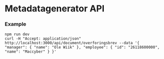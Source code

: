 # Metadatagenerator API

### Example

```
npm run dev
curl -H "Accept: application/json" http://localhost:3000/api/document/overforingsbrev --data '{ "manager": { "name": "Ole Wiik" }, "employee": { "id": "26118600000", "name": "Maccyber" } }'
```
